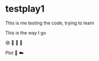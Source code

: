 # testplay1
This is me testing the code, trying to learn

This is the way I go

:smile: :bear: :poop: :turtle:

Plot :rabbit: :cloud: 
